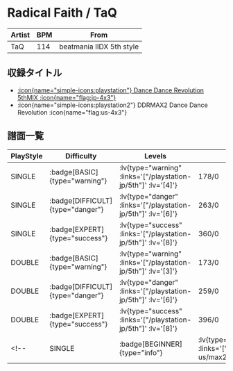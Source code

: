 # Radical Faith / TaQ

|Artist|BPM|From|
|------|---|----|
|TaQ|114|beatmania IIDX 5th style|

## 収録タイトル

- [ :icon{name="simple-icons:playstation"} Dance Dance Revolution 5thMIX :icon{name="flag:jp-4x3"} ](/playstation-jp/5th)
- :icon{name="simple-icons:playstation2"} DDRMAX2 Dance Dance Revolution :icon{name="flag:us-4x3"}

## 譜面一覧

|PlayStyle|Difficulty|Levels|Notes|Movie|
|---------|----------|------|-----|-----|
|SINGLE| :badge[BASIC]{type="warning"} | :lv{type="warning" :links='["/playstation-jp/5th"]' :lv='[4]'} |178/0||
|SINGLE| :badge[DIFFICULT]{type="danger"} | :lv{type="danger" :links='["/playstation-jp/5th"]' :lv='[6]'} |263/0||
|SINGLE| :badge[EXPERT]{type="success"} | :lv{type="success" :links='["/playstation-jp/5th"]' :lv='[8]'} |360/0||
|DOUBLE| :badge[BASIC]{type="warning"} | :lv{type="warning" :links='["/playstation-jp/5th"]' :lv='[3]'} |173/0||
|DOUBLE| :badge[DIFFICULT]{type="danger"} | :lv{type="danger" :links='["/playstation-jp/5th"]' :lv='[6]'} |259/0||
|DOUBLE| :badge[EXPERT]{type="success"} | :lv{type="success" :links='["/playstation-jp/5th"]' :lv='[8]'} |396/0||
<!-- |SINGLE| :badge[BEGINNER]{type="info"} | :lv{type="info" :links='["/playstation2-us/max2"]' :lv='[1]'} |94/0|| -->
